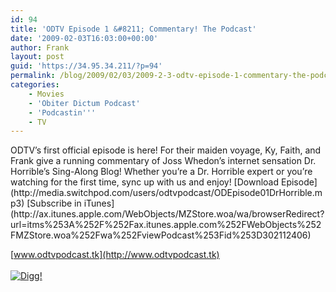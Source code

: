 ```yaml
---
id: 94
title: 'ODTV Episode 1 &#8211; Commentary! The Podcast'
date: '2009-02-03T16:03:00+00:00'
author: Frank
layout: post
guid: 'https://34.95.34.211/?p=94'
permalink: /blog/2009/02/03/2009-2-3-odtv-episode-1-commentary-the-podcast-html/
categories:
    - Movies
    - 'Obiter Dictum Podcast'
    - 'Podcastin'''
    - TV
---
```


<div src="v5">ODTV’s first official episode is here! For their maiden voyage, Ky, Faith, and Frank give a running commentary of Joss Whedon’s internet sensation Dr. Horrible’s Sing-Along Blog! Whether you’re a Dr. Horrible expert or you’re watching for the first time, sync up with us and enjoy! [Download Episode](http://media.switchpod.com/users/odtvpodcast/ODEpisode01DrHorrible.mp3)  
[Subscribe in iTunes](http://ax.itunes.apple.com/WebObjects/MZStore.woa/wa/browserRedirect?url=itms%253A%252F%252Fax.itunes.apple.com%252FWebObjects%252FMZStore.woa%252Fwa%252FviewPodcast%253Fid%253D302112406)

[www.odtvpodcast.tk](http://www.odtvpodcast.tk)  
[  
![Digg!](http://digg.com/img/badges/100x20-digg-button.gif)  ](http://digg.com/)

</div>